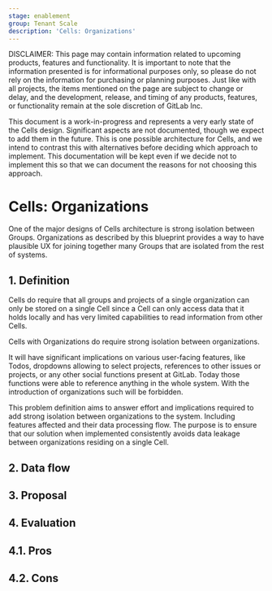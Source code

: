 ```yaml
---
stage: enablement
group: Tenant Scale
description: 'Cells: Organizations'
---
```


<!-- vale gitlab.FutureTense = NO -->

DISCLAIMER:
This page may contain information related to upcoming products, features and
functionality. It is important to note that the information presented is for
informational purposes only, so please do not rely on the information for
purchasing or planning purposes. Just like with all projects, the items
mentioned on the page are subject to change or delay, and the development,
release, and timing of any products, features, or functionality remain at the
sole discretion of GitLab Inc.

This document is a work-in-progress and represents a very early state of the
Cells design. Significant aspects are not documented, though we expect to add
them in the future. This is one possible architecture for Cells, and we intend to
contrast this with alternatives before deciding which approach to implement.
This documentation will be kept even if we decide not to implement this so that
we can document the reasons for not choosing this approach.

# Cells: Organizations

One of the major designs of Cells architecture is strong isolation between Groups.
Organizations as described by this blueprint provides a way to have plausible UX
for joining together many Groups that are isolated from the rest of systems.

## 1. Definition

Cells do require that all groups and projects of a single organization can
only be stored on a single Cell since a Cell can only access data that it holds locally
and has very limited capabilities to read information from other Cells.

Cells with Organizations do require strong isolation between organizations.

It will have significant implications on various user-facing features,
like Todos, dropdowns allowing to select projects, references to other issues
or projects, or any other social functions present at GitLab. Today those functions
were able to reference anything in the whole system. With the introduction of
organizations such will be forbidden.

This problem definition aims to answer effort and implications required to add
strong isolation between organizations to the system. Including features affected
and their data processing flow. The purpose is to ensure that our solution when
implemented consistently avoids data leakage between organizations residing on
a single Cell.

## 2. Data flow

## 3. Proposal

## 4. Evaluation

## 4.1. Pros

## 4.2. Cons

